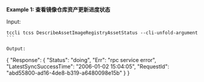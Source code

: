 **Example 1: 查看镜像仓库资产更新进度状态**



Input: 

```
tccli tcss DescribeAssetImageRegistryAssetStatus --cli-unfold-argument ```

Output: 
```
{
    "Response": {
        "Status": "doing",
        "Err": "rpc service error",
        "LatestSyncSuccessTime": "2006-01-02 15:04:05",
        "RequestId": "abd55800-ad16-4de8-b319-a6480098e15b"
    }
}
```

